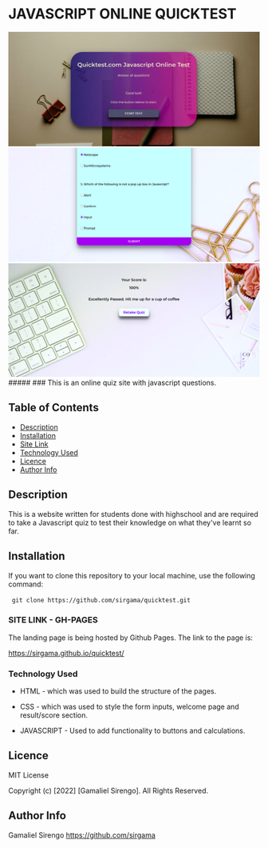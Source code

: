# JAVASCRIPT ONLINE QUICKTEST
<img  src="./images/mainpage.png">
<img  src="./images/questionspage.png">
<img  src="./images/results.png">
#####  
### This is an online quiz site with javascript questions.

## Table of Contents

+ [Description](#description)
+ [Installation](#installation)
+ [Site Link](#sitelink)
+ [Technology Used](#technology-used)
+ [Licence](#licence)
+ [Author Info](#author-Info)

## Description
<p>This is a website written for students done with highschool and are required to take a Javascript quiz to test their knowledge on what they've learnt so far.</p>

## Installation
<p>If you want to clone this repository to your local machine, use the following command: </p>
<code> git clone https://github.com/sirgama/quicktest.git</code>



### SITE LINK - GH-PAGES
The landing page is being hosted by Github Pages. The link to the page is:

<a href="https://sirgama.github.io/quicktest/">https://sirgama.github.io/quicktest/</a>

### Technology Used
* HTML - which was used to build the structure of the pages.

* CSS - which was used to style the form inputs, welcome page and result/score section.

* JAVASCRIPT - Used to add functionality to buttons and calculations.


## Licence

MIT License

Copyright (c) [2022] [Gamaliel Sirengo]. All Rights Reserved.



## Author Info

Gamaliel Sirengo 
https://github.com/sirgama